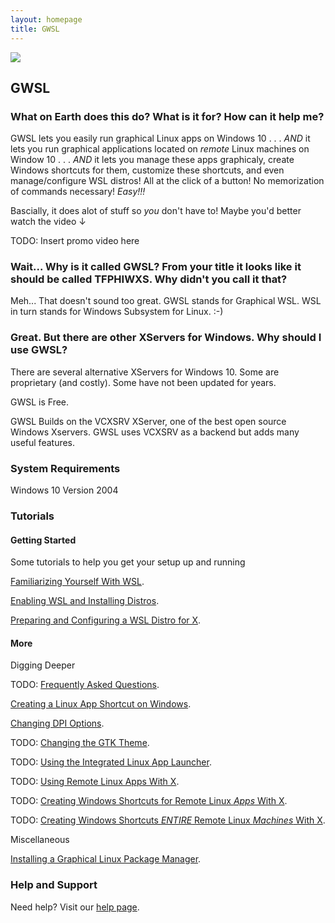 ```yaml
---
layout: homepage
title: GWSL
---
```



<img src="https://opticos.github.io/gwsl/tutorials/banner.png">

## GWSL

### What on Earth does this do? What is it for? How can it help me?

GWSL lets you easily run graphical Linux apps on Windows 10 . . . *AND* it lets you run graphical applications located on *remote* Linux machines on Window 10 . . . *AND* it lets you manage these apps graphicaly, create Windows shortcuts for them, customize these shortcuts, and even manage/configure WSL distros! All at the click of a button! No memorization of commands necessary! *Easy!!!*

Bascially, it does alot of stuff so *you* don't have to! Maybe you'd better watch the video ↓

TODO: Insert promo video here

### Wait... Why is it called GWSL? From your title it looks like it should be called TFPHIWXS. Why didn't you call it that?

Meh... That doesn't sound too great. GWSL stands for Graphical WSL. WSL in turn stands for Windows Subsystem for Linux. :-)

### Great. But there are other XServers for Windows. Why should I use GWSL?

There are several alternative XServers for Windows 10. Some are proprietary (and costly). Some have not been updated for years. 

GWSL is Free.

GWSL Builds on the VCXSRV XServer, one of the best open source Windows Xservers. GWSL uses VCXSRV as a backend but adds many useful features. 

### System Requirements

Windows 10 Version 2004



### Tutorials

#### Getting Started

Some tutorials to help you get your setup up and running

[Familiarizing Yourself With WSL](https://docs.microsoft.com/en-us/windows/wsl/about).

[Enabling WSL and Installing Distros](https://docs.microsoft.com/en-us/windows/wsl/install-win10).

[Preparing and Configuring a WSL Distro for X](./tutorials/machine_configure.html).

<!--
TODO: [Prepare a Distro for X (Graphics Compatibility)](https://guides.github.com/features/mastering-markdown/).
TODO: [Enable Dbus (To Run Gnome Apps)](https://guides.github.com/features/mastering-markdown/).-->


#### More

Digging Deeper

TODO: [Frequently Asked Questions](./tutorials/shortcut.html).

[Creating a Linux App Shortcut on Windows](./tutorials/shortcut.html).

[Changing DPI Options](./tutorials/dpi.html).

TODO: [Changing the GTK Theme](https://guides.github.com/features/mastering-markdown/).

TODO: [Using the Integrated Linux App Launcher](https://guides.github.com/features/mastering-markdown/).

TODO: [Using Remote Linux Apps With X](https://guides.github.com/features/mastering-markdown/).

TODO: [Creating Windows Shortcuts for Remote Linux *Apps* With X](https://guides.github.com/features/mastering-markdown/).

TODO: [Creating Windows Shortcuts *ENTIRE* Remote Linux *Machines* With X](https://guides.github.com/features/mastering-markdown/).

Miscellaneous

[Installing a Graphical Linux Package Manager](./tutorials/package-managers.html).

### Help and Support

Need help? Visit our [help page](https://opticos.github.io/gwsl/help.html).

